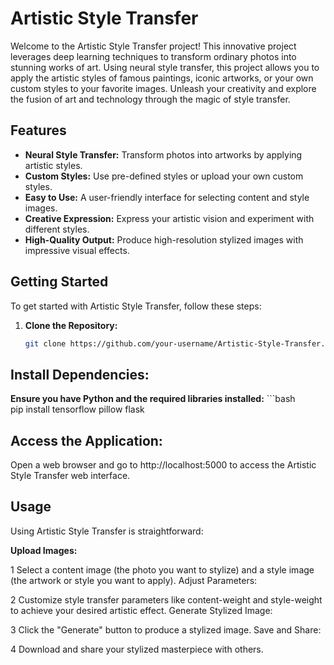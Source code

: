 # Artistic Style Transfer

Welcome to the Artistic Style Transfer project! This innovative project leverages deep learning techniques to transform ordinary photos into stunning works of art. Using neural style transfer, this project allows you to apply the artistic styles of famous paintings, iconic artworks, or your own custom styles to your favorite images. Unleash your creativity and explore the fusion of art and technology through the magic of style transfer.

## Features

- **Neural Style Transfer:** Transform photos into artworks by applying artistic styles.
- **Custom Styles:** Use pre-defined styles or upload your own custom styles.
- **Easy to Use:** A user-friendly interface for selecting content and style images.
- **Creative Expression:** Express your artistic vision and experiment with different styles.
- **High-Quality Output:** Produce high-resolution stylized images with impressive visual effects.

## Getting Started

To get started with Artistic Style Transfer, follow these steps:

1. **Clone the Repository:**
   ```bash        
   git clone https://github.com/your-username/Artistic-Style-Transfer.git
## Install Dependencies:
**Ensure you have Python and the required libraries installed:**
      ```bash  
      pip install tensorflow pillow flask


  

## Access the Application:
Open a web browser and go to http://localhost:5000 to access the Artistic Style Transfer web interface.    

## Usage
Using Artistic Style Transfer is straightforward:

**Upload Images:**

1 Select a content image (the photo you want to stylize) and a style image (the artwork or style you want to apply).
Adjust Parameters:

2 Customize style transfer parameters like content-weight and style-weight to achieve your desired artistic effect.
Generate Stylized Image:

3 Click the "Generate" button to produce a stylized image.
   Save and Share:

4 Download and share your stylized masterpiece with others.


